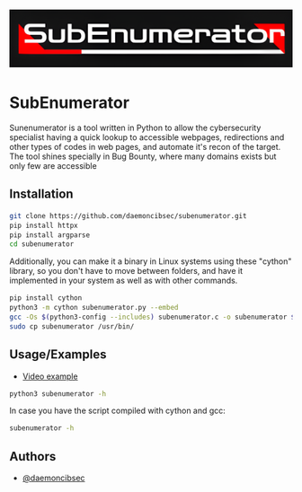 <h1 align="center">
  <img src="https://github.com/daemoncibsec/subenumerator/blob/main/subenumerator-logo.png" alt="subenumerator" width="1000px">
  <br>
</h1>

# SubEnumerator


Sunenumerator is a tool written in Python to allow the cybersecurity specialist having a quick lookup to accessible webpages, redirections and other types of codes in web pages, and automate it's recon of the target. The tool shines specially in Bug Bounty, where many domains exists but only few are accessible

## Installation

```bash
git clone https://github.com/daemoncibsec/subenumerator.git
pip install httpx
pip install argparse
cd subenumerator
```

Additionally, you can make it a binary in Linux systems using these "cython" library, so you don't have to move between folders, and have it implemented in your system as well as with other commands.

```bash
pip install cython
python3 -m cython subenumerator.py --embed
gcc -Os $(python3-config --includes) subenumerator.c -o subenumerator $(python3-config --ldflags --embed)
sudo cp subenumerator /usr/bin/
```
## Usage/Examples

- [Video example](https://www.instagram.com/reel/DH9HUYUOoHo/?utm_source=ig_web_copy_link&igsh=MzRlODBiNWFlZA==)

```bash
python3 subenumerator -h
```

In case you have the script compiled with cython and gcc:

```bash
subenumerator -h
```
## Authors

- [@daemoncibsec](https://www.github.com/daemoncibsec)

